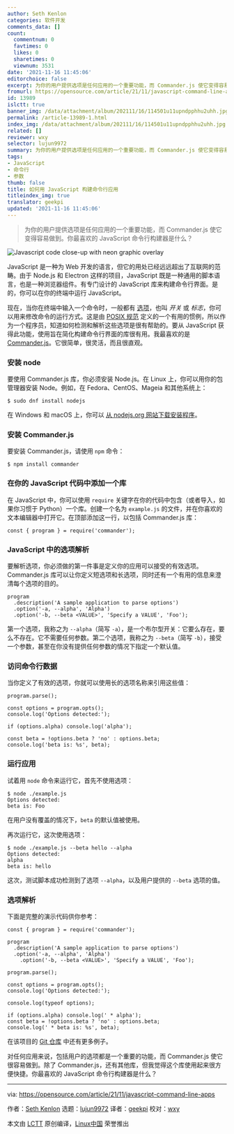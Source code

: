 ```yaml
---
author: Seth Kenlon
categories: 软件开发
comments_data: []
count:
  commentnum: 0
  favtimes: 0
  likes: 0
  sharetimes: 0
  viewnum: 3531
date: '2021-11-16 11:45:06'
editorchoice: false
excerpt: 为你的用户提供选项是任何应用的一个重要功能，而 Commander.js 使它变得容易做到。你最喜欢的 JavaScript 命令行构建器是什么？
fromurl: https://opensource.com/article/21/11/javascript-command-line-apps
id: 13989
islctt: true
banner_img: /data/attachment/album/202111/16/114501u11upndpphhu2uhh.jpg
permalink: /article-13989-1.html
index_img: /data/attachment/album/202111/16/114501u11upndpphhu2uhh.jpg.thumb.jpg
related: []
reviewer: wxy
selector: lujun9972
summary: 为你的用户提供选项是任何应用的一个重要功能，而 Commander.js 使它变得容易做到。你最喜欢的 JavaScript 命令行构建器是什么？
tags:
- JavaScript
- 命令行
- 参数
thumb: false
title: 如何用 JavaScript 构建命令行应用
titleindex_img: true
translator: geekpi
updated: '2021-11-16 11:45:06'
---
```



> 
> 为你的用户提供选项是任何应用的一个重要功能，而 Commander.js 使它变得容易做到。你最喜欢的 JavaScript 命令行构建器是什么？
> 
> 
> 


![](/data/attachment/album/202111/16/114501u11upndpphhu2uhh.jpg "Javascript code close-up with neon graphic overlay")


JavaScript 是一种为 Web 开发的语言，但它的用处已经远远超出了互联网的范畴。由于 Node.js 和 Electron 这样的项目，JavaScript 既是一种通用的脚本语言，也是一种浏览器组件。有专门设计的 JavaScript 库来构建命令行界面。是的，你可以在你的终端中运行 JavaScript。


现在，当你在终端中输入一个命令时，一般都有 [选项](https://opensource.com/article/21/8/linux-terminal)，也叫 *开关* 或 *标志*，你可以用来修改命令的运行方式。这是由 [POSIX 规范](https://opensource.com/article/19/7/what-posix-richard-stallman-explains) 定义的一个有用的惯例，所以作为一个程序员，知道如何检测和解析这些选项是很有帮助的。要从 JavaScript 获得此功能，使用旨在简化构建命令行界面的库很有用。我最喜欢的是 [Commander.js](https://github.com/tj/commander.js)。它很简单，很灵活，而且很直观。


### 安装 node


要使用 Commander.js 库，你必须安装 Node.js。在 Linux 上，你可以用你的包管理器安装 Node。例如，在 Fedora、CentOS、Mageia 和其他系统上：



```
$ sudo dnf install nodejs

```

在 Windows 和 macOS 上，你可以 [从 nodejs.org 网站下载安装程序](https://nodejs.org/en/download)。


### 安装 Commander.js


要安装 Commander.js，请使用 `npm` 命令：



```
$ npm install commander

```

### 在你的 JavaScript 代码中添加一个库


在 JavaScript 中，你可以使用 `require` 关键字在你的代码中包含（或者导入，如果你习惯于 Python）一个库。创建一个名为 `example.js` 的文件，并在你喜欢的文本编辑器中打开它。在顶部添加这一行，以包括 Commander.js 库：



```
const { program } = require('commander');

```

### JavaScript 中的选项解析


要解析选项，你必须做的第一件事是定义你的应用可以接受的有效选项。Commander.js 库可以让你定义短选项和长选项，同时还有一个有用的信息来澄清每个选项的目的。



```
program
  .description('A sample application to parse options')
  .option('-a, --alpha', 'Alpha')
  .option('-b, --beta <VALUE>', 'Specify a VALUE', 'Foo');

```

第一个选项，我称之为 `--alpha`（简写 `-a`），是一个布尔型开关：它要么存在，要么不存在。它不需要任何参数。第二个选项，我称之为 `--beta`（简写 `-b`），接受一个参数，甚至在你没有提供任何参数的情况下指定一个默认值。


### 访问命令行数据


当你定义了有效的选项，你就可以使用长的选项名称来引用这些值：



```
program.parse();

const options = program.opts();
console.log('Options detected:');

if (options.alpha) console.log('alpha');
 
const beta = !options.beta ? 'no' : options.beta;
console.log('beta is: %s', beta);

```

### 运行应用


试着用 `node` 命令来运行它，首先不使用选项：



```
$ node ./example.js 
Options detected: 
beta is: Foo

```

在用户没有覆盖的情况下，`beta` 的默认值被使用。


再次运行它，这次使用选项：



```
$ node ./example.js --beta hello --alpha
Options detected: 
alpha
beta is: hello

```

这次，测试脚本成功检测到了选项 `--alpha`，以及用户提供的 `--beta` 选项的值。


### 选项解析


下面是完整的演示代码供你参考：



```
const { program } = require('commander');

program
  .description('A sample application to parse options')
  .option('-a, --alpha', 'Alpha')
    .option('-b, --beta <VALUE>', 'Specify a VALUE', 'Foo');

program.parse();

const options = program.opts();
console.log('Options detected:');

console.log(typeof options);

if (options.alpha) console.log(' * alpha');
const beta = !options.beta ? 'no' : options.beta;
console.log(' * beta is: %s', beta);

```

在该项目的 [Git 仓库](https://github.com/tj/commander.js) 中还有更多例子。


对任何应用来说，包括用户的选项都是一个重要的功能，而 Commander.js 使它很容易做到。除了 Commander.js，还有其他库，但我觉得这个库使用起来很方便快捷。你最喜欢的 JavaScript 命令行构建器是什么？




---


via: <https://opensource.com/article/21/11/javascript-command-line-apps>


作者：[Seth Kenlon](https://opensource.com/users/seth) 选题：[lujun9972](https://github.com/lujun9972) 译者：[geekpi](https://github.com/geekpi) 校对：[wxy](https://github.com/wxy)


本文由 [LCTT](https://github.com/LCTT/TranslateProject) 原创编译，[Linux中国](https://linux.cn/) 荣誉推出